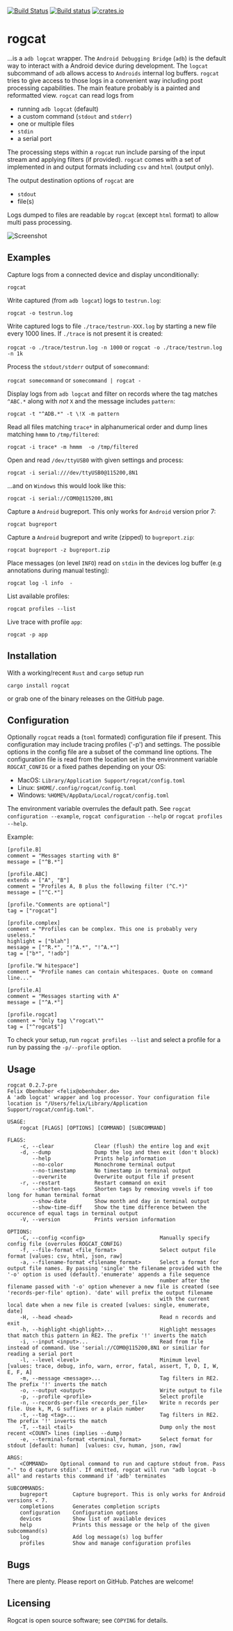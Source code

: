 [![Build Status](https://travis-ci.org/flxo/rogcat.svg)](https://travis-ci.org/flxo/rogcat)
[![Build status](https://ci.appveyor.com/api/projects/status/ng8npy7ym6l8lsy0?svg=true)](https://ci.appveyor.com/project/flxo/rogcat)
[![crates.io](https://img.shields.io/crates/v/rogcat.svg)](https://img.shields.io/crates/v/rogcat.svg)

# rogcat

...is a `adb logcat` wrapper. The `Android Debugging Bridge` (`adb`) is the default way to interact with a Android
device during development. The `logcat` subcommand of `adb` allows access to `Androids` internal log buffers. `rogcat`
tries to give access to those logs in a convenient way including post processing capabilities. The main feature probably
is a painted and reformatted view. `rogcat` can read logs from

* running `adb logcat` (default)
* a custom command (`stdout` and `stderr`)
* one or multiple files
* `stdin`
* a serial port

The processing steps within a `rogcat` run include parsing of the input stream and applying filters (if provided).
`rogcat` comes with a set of implemented in and output formats including `csv` and `html` (output only).

The output destination options of `rogcat` are

* `stdout`
* file(s)

Logs dumped to files are readable by `rogcat` (except `html` format) to allow multi pass processing.

![Screenshot](/screenshot.png)

## Examples

Capture logs from a connected device and display unconditionally:

`rogcat`

Write captured (from `adb logcat`) logs to `testrun.log`:

`rogcat -o testrun.log`

Write captured logs to file `./trace/testrun-XXX.log` by starting a new file every 1000 lines. If `./trace` is not present
it is created:

`rogcat -o ./trace/testrun.log -n 1000` or `rogcat -o ./trace/testrun.log -n 1k`

Process the `stdout/stderr` output of `somecommand`:

`rogcat somecommand` or `somecommand | rogcat -`

Display logs from `adb logcat` and filter on records where the tag matches `^ABC.*` along with *not* `X` and the message includes `pattern`:

`rogcat -t "^ADB.*" -t \!X -m pattern`

Read all files matching `trace*` in alphanumerical order and dump lines matching `hmmm` to `/tmp/filtered`:

`rogcat -i trace* -m hmmm  -o /tmp/filtered`

Open and read `/dev/ttyUSB0` with given settings and process:

`rogcat -i serial:///dev/ttyUSB0@115200,8N1`

...and on `Windows` this would look like this:

`rogcat -i serial://COM0@115200,8N1`

Capture a `Android` bugreport. This only works for `Android` version prior 7:

`rogcat bugreport`

Capture a `Android` bugreport and write (zipped) to `bugreport.zip`:

`rogcat bugreport -z bugreport.zip`

Place messages (on level `INFO`) read on `stdin` in the devices log buffer (e.g annotations during manual testing):

`rogcat log -l info  -`

List available profiles:

`rogcat profiles --list`

Live trace with profile `app`:

`rogcat -p app`

## Installation

With a working/recent `Rust` and `cargo` setup run

```
cargo install rogcat
```

or grab one of the binary releases on the GitHub page.

## Configuration

Optionally `rogcat` reads a (`toml` formated) configuration file if present. This configuration may include tracing profiles
('-p') and settings. The possible options in the config file are a subset of the command line options. The configuration
file is read from the location set in the environment variable `ROGCAT_CONFIG` or a fixed pathes depending on your OS:

* MacOS: `Library/Application Support/rogcat/config.toml`
* Linux: `$HOME/.config/rogcat/config.toml`
* Windows: `%HOME%/AppData/Local/rogcat/config.toml`

The environment variable overrules the default path. See `rogcat configuration --example`, `rogcat configuration --help` or `rogcat profiles --help`.

Example:

```
[profile.B]
comment = "Messages starting with B"
message = ["^B.*"]

[profile.ABC]
extends = ["A", "B"]
comment = "Profiles A, B plus the following filter (^C.*)"
message = ["^C.*"]

[profile."Comments are optional"]
tag = ["rogcat"]

[profile.complex]
comment = "Profiles can be complex. This one is probably very useless."
highlight = ["blah"]
message = ["^R.*", "!^A.*", "!^A.*"]
tag = ["b*", "!adb"]

[profile."W hitespace"]
comment = "Profile names can contain whitespaces. Quote on command line..."

[profile.A]
comment = "Messages starting with A"
message = ["^A.*"]

[profile.rogcat]
comment = "Only tag \"rogcat\""
tag = ["^rogcat$"]
```

To check your setup, run `rogcat profiles --list` and select a profile for a run by passing the `-p/--profile` option.

## Usage

```
rogcat 0.2.7-pre
Felix Obenhuber <felix@obenhuber.de>
A 'adb logcat' wrapper and log processor. Your configuration file location is "/Users/felix/Library/Application Support/rogcat/config.toml".

USAGE:
    rogcat [FLAGS] [OPTIONS] [COMMAND] [SUBCOMMAND]

FLAGS:
    -c, --clear             Clear (flush) the entire log and exit
    -d, --dump              Dump the log and then exit (don't block)
        --help              Prints help information
        --no-color          Monochrome terminal output
        --no-timestamp      No timestamp in terminal output
        --overwrite         Overwrite output file if present
    -r, --restart           Restart command on exit
        --shorten-tags      Shorten tags by removing vovels if too long for human terminal format
        --show-date         Show month and day in terminal output
        --show-time-diff    Show the time difference between the occurence of equal tags in terminal output
    -V, --version           Prints version information

OPTIONS:
    -C, --config <config>                        Manually specify config file (overrules ROGCAT_CONFIG)
    -f, --file-format <file_format>              Select output file format [values: csv, html, json, raw]
    -a, --filename-format <filename_format>      Select a format for output file names. By passing 'single' the filename provided with the '-o' option is used (default).'enumerate' appends a file sequence
                                                 number after the filename passed with '-o' option whenever a new file is created (see 'records-per-file' option). 'date' will prefix the output filename
                                                 with the current local date when a new file is created [values: single, enumerate, date]
    -H, --head <head>                            Read n records and exit
    -h, --highlight <highlight>...               Highlight messages that match this pattern in RE2. The prefix '!' inverts the match
    -i, --input <input>...                       Read from file instead of command. Use 'serial://COM0@115200,8N1 or similiar for reading a serial port
    -l, --level <level>                          Minimum level [values: trace, debug, info, warn, error, fatal, assert, T, D, I, W, E, F, A]
    -m, --message <message>...                   Tag filters in RE2. The prefix '!' inverts the match
    -o, --output <output>                        Write output to file
    -p, --profile <profile>                      Select profile
    -n, --records-per-file <records_per_file>    Write n records per file. Use k, M, G suffixes or a plain number
    -t, --tag <tag>...                           Tag filters in RE2. The prefix '!' inverts the match
    -T, --tail <tail>                            Dump only the most recent <COUNT> lines (implies --dump)
    -e, --terminal-format <terminal_format>      Select format for stdout [default: human]  [values: csv, human, json, raw]

ARGS:
    <COMMAND>    Optional command to run and capture stdout from. Pass "-" to d capture stdin'. If omitted, rogcat will run "adb logcat -b all" and restarts this commmand if 'adb' terminates

SUBCOMMANDS:
    bugreport        Capture bugreport. This is only works for Android versions < 7.
    completions      Generates completion scripts
    configuration    Configuration options
    devices          Show list of available devices
    help             Prints this message or the help of the given subcommand(s)
    log              Add log message(s) log buffer
    profiles         Show and manage configuration profiles
```

## Bugs

There are plenty. Please report on GitHub. Patches are welcome!

## Licensing

Rogcat is open source software; see ``COPYING`` for details.
